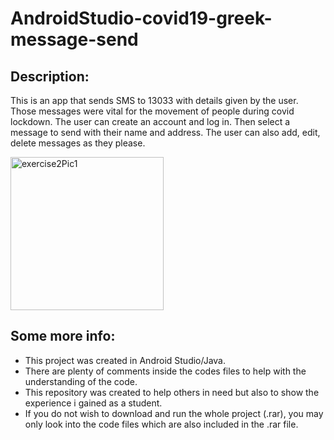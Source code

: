 # AndroidStudio-covid19-greek-message-send
## Description:
 This is an app that sends SMS to 13033 with details given by the user. Those messages were vital for the movement of people during covid lockdown.
 The user can create an account and log in. Then select a message to send with their name and address. The user can also add, edit, delete messages as they please.
 
<img width="245" alt="exercise2Pic1" src="https://user-images.githubusercontent.com/34765932/136482093-b8ff1a6a-c6cf-460e-9410-093c74b0344d.PNG">

## Some more info:
- This project was created in Android Studio/Java.
- There are plenty of comments inside the codes files to help with the understanding of the code.
- This repository was created to help others in need but also to show the experience i gained as a student.
- If you do not wish to download and run the whole project (.rar), you may only look into the code files which are also included in the .rar file.
